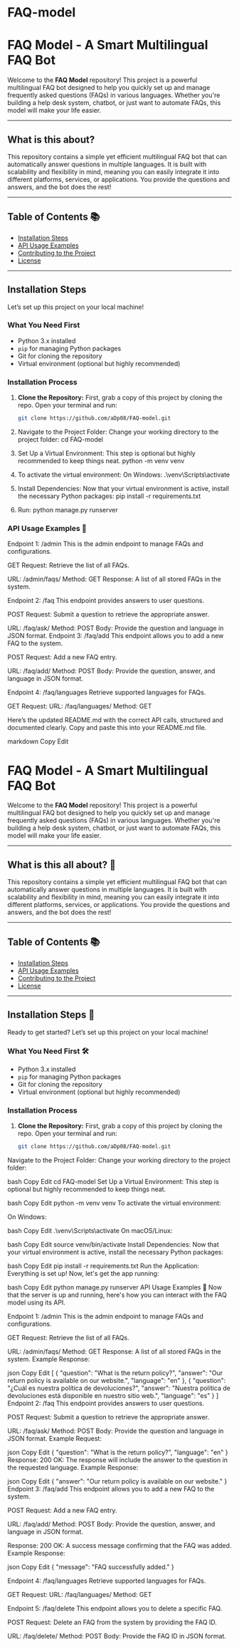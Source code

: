 # FAQ-model

# FAQ Model - A Smart Multilingual FAQ Bot

Welcome to the **FAQ Model** repository! This project is a powerful multilingual FAQ bot designed to help you quickly set up and manage frequently asked questions (FAQs) in various languages. Whether you're building a help desk system, chatbot, or just want to automate FAQs, this model will make your life easier.

---

## What is this about?

This repository contains a simple yet efficient multilingual FAQ bot that can automatically answer questions in multiple languages. It is built with scalability and flexibility in mind, meaning you can easily integrate it into different platforms, services, or applications. You provide the questions and answers, and the bot does the rest!

---

## Table of Contents 📚

- [Installation Steps](#installation-steps)
- [API Usage Examples](#api-usage-examples)
- [Contributing to the Project](#contributing-to-the-project)
- [License](#license)

---

## Installation Steps

Let’s set up this project on your local machine!

### What You Need First

- Python 3.x installed
- `pip` for managing Python packages
- Git for cloning the repository
- Virtual environment (optional but highly recommended)

### Installation Process

1. **Clone the Repository:**
   First, grab a copy of this project by cloning the repo. Open your terminal and run:
   
   ```bash
   git clone https://github.com/aDp08/FAQ-model.git
2. Navigate to the Project Folder: Change your working directory to the project folder:
   cd FAQ-model
3. Set Up a Virtual Environment: This step is optional but highly recommended to keep things neat.
   python -m venv venv
4. To activate the virtual environment:
  On Windows: .\venv\Scripts\activate
5. Install Dependencies: Now that your virtual environment is active, install the necessary Python packages: pip install -r requirements.txt
6. Run: python manage.py runserver
### API Usage Examples 📡
Endpoint 1: /admin
This is the admin endpoint to manage FAQs and configurations.

GET Request:
Retrieve the list of all FAQs.

URL: /admin/faqs/
Method: GET
Response: A list of all stored FAQs in the system.

Endpoint 2: /faq
This endpoint provides answers to user questions.

POST Request:
Submit a question to retrieve the appropriate answer.

URL: /faq/ask/
Method: POST
Body: Provide the question and language in JSON format.
Endpoint 3: /faq/add
This endpoint allows you to add a new FAQ to the system.

POST Request:
Add a new FAQ entry.

URL: /faq/add/
Method: POST
Body: Provide the question, answer, and language in JSON format.

Endpoint 4: /faq/languages
Retrieve supported languages for FAQs.

GET Request:
URL: /faq/languages/
Method: GET


Here’s the updated README.md with the correct API calls, structured and documented clearly. Copy and paste this into your README.md file.

markdown
Copy
Edit
# FAQ Model - A Smart Multilingual FAQ Bot

Welcome to the **FAQ Model** repository! This project is a powerful multilingual FAQ bot designed to help you quickly set up and manage frequently asked questions (FAQs) in various languages. Whether you're building a help desk system, chatbot, or just want to automate FAQs, this model will make your life easier.

---

## What is this all about? 🤔

This repository contains a simple yet efficient multilingual FAQ bot that can automatically answer questions in multiple languages. It is built with scalability and flexibility in mind, meaning you can easily integrate it into different platforms, services, or applications. You provide the questions and answers, and the bot does the rest!

---

## Table of Contents 📚

- [Installation Steps](#installation-steps)
- [API Usage Examples](#api-usage-examples)
- [Contributing to the Project](#contributing-to-the-project)
- [License](#license)

---

## Installation Steps 🚀

Ready to get started? Let’s set up this project on your local machine!

### What You Need First 🛠️

- Python 3.x installed
- `pip` for managing Python packages
- Git for cloning the repository
- Virtual environment (optional but highly recommended)

### Installation Process

1. **Clone the Repository:**
   First, grab a copy of this project by cloning the repo. Open your terminal and run:
   
   ```bash
   git clone https://github.com/aDp08/FAQ-model.git
Navigate to the Project Folder: Change your working directory to the project folder:

bash
Copy
Edit
cd FAQ-model
Set Up a Virtual Environment: This step is optional but highly recommended to keep things neat.

bash
Copy
Edit
python -m venv venv
To activate the virtual environment:

On Windows:

bash
Copy
Edit
.\venv\Scripts\activate
On macOS/Linux:

bash
Copy
Edit
source venv/bin/activate
Install Dependencies: Now that your virtual environment is active, install the necessary Python packages:

bash
Copy
Edit
pip install -r requirements.txt
Run the Application: Everything is set up! Now, let's get the app running:

bash
Copy
Edit
python manage.py runserver
API Usage Examples 📡
Now that the server is up and running, here's how you can interact with the FAQ model using its API.

Endpoint 1: /admin
This is the admin endpoint to manage FAQs and configurations.

GET Request:
Retrieve the list of all FAQs.

URL: /admin/faqs/
Method: GET
Response: A list of all stored FAQs in the system.
Example Response:

json
Copy
Edit
[
  {
    "question": "What is the return policy?",
    "answer": "Our return policy is available on our website.",
    "language": "en"
  },
  {
    "question": "¿Cuál es nuestra política de devoluciones?",
    "answer": "Nuestra política de devoluciones está disponible en nuestro sitio web.",
    "language": "es"
  }
]
Endpoint 2: /faq
This endpoint provides answers to user questions.

POST Request:
Submit a question to retrieve the appropriate answer.

URL: /faq/ask/
Method: POST
Body: Provide the question and language in JSON format.
Example Request:

json
Copy
Edit
{
  "question": "What is the return policy?",
  "language": "en"
}
Response:
200 OK: The response will include the answer to the question in the requested language.
Example Response:

json
Copy
Edit
{
  "answer": "Our return policy is available on our website."
}
Endpoint 3: /faq/add
This endpoint allows you to add a new FAQ to the system.

POST Request:
Add a new FAQ entry.

URL: /faq/add/
Method: POST
Body: Provide the question, answer, and language in JSON format.

Response:
200 OK: A success message confirming that the FAQ was added.
Example Response:

json
Copy
Edit
{
  "message": "FAQ successfully added."
}


Endpoint 4: /faq/languages
Retrieve supported languages for FAQs.

GET Request:
URL: /faq/languages/
Method: GET

Endpoint 5: /faq/delete
This endpoint allows you to delete a specific FAQ.

POST Request:
Delete an FAQ from the system by providing the FAQ ID.

URL: /faq/delete/
Method: POST
Body: Provide the FAQ ID in JSON format.


